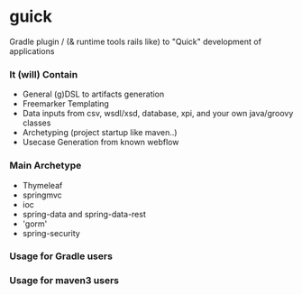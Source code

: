 guick
=====

Gradle plugin / (& runtime tools rails like) to "Quick" development of applications

### It (will) Contain ###

*  General (g)DSL to artifacts generation
*  Freemarker Templating
*  Data inputs from csv, wsdl/xsd, database, xpi, and your own java/groovy classes
*  Archetyping (project startup like maven..)
*  Usecase Generation from known webflow


### Main Archetype ###

* Thymeleaf
* springmvc
* ioc
* spring-data and spring-data-rest
* 'gorm'
* spring-security

### Usage for Gradle users ###



### Usage for maven3 users ###